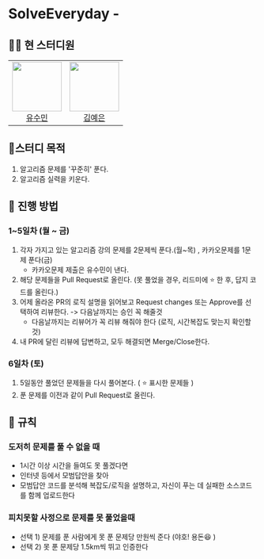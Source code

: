 # SolveEveryday - 

## 🧑‍💻 현 스터디원
<table>
  <tr>
    <td align="center">
      <a href="https://github.com/sue4869">
        <img src="https://avatars.githubusercontent.com/u/68679529?v=4" width="100px;" />
        <br />
        유수민
      </a>
    </td>
    <td align="center">
      <a href="https://github.com/gda05024">
        <img src="https://avatars.githubusercontent.com/u/79521569?v=4" width="100px;" />
        <br />
        김예은
      </a>
    </td>
</table>

## 🚩스터디 목적
1. 알고리즘 문제를 '꾸준히' 푼다. 
2. 알고리즘 실력을 키운다.

## 📖 진행 방법

### 1~5일차 (월 ~ 금)
1. 각자 가지고 있는 알고리즘 강의 문제를 2문제씩 푼다.(월~목) , 카카오문제를 1문제 푼다(금)
   * 카카오문제 제출은 유수민이 낸다. 
2. 해당 문제들을 Pull Request로 올린다. (못 풀었을 경우, 리드미에 ⭐️ 한 후, 답지 코드를 올린다.)
3. 어제 올라온 PR의 로직 설명을 읽어보고 Request changes 또는 Approve를 선택하여 리뷰한다. -> 다음날까지는 승인 꼭 해줄것
    * 다음날까지는 리뷰어가 꼭 리뷰 해줘야 한다 (로직, 시간복잡도 맞는지 확인할 것)
4. 내 PR에 달린 리뷰에 답변하고, 모두 해결되면 Merge/Close한다.

### 6일차 (토)
1. 5일동안 풀었던 문제들을 다시 풀어본다.  ( ⭐️ 표시한 문제들 )
2. 푼 문제를 이전과 같이 Pull Request로 올린다.

## 🔗 규칙

### 도저히 문제를 풀 수 없을 때
* 1시간 이상 시간을 들여도 못 풀겠다면
* 인터넷 등에서 모범답안을 찾아
* 모범답안 코드를 분석해 복잡도/로직을 설명하고, 자신이 푸는 데 실패한 소스코드를 함께 업로드한다

### 피치못할 사정으로 문제를 못 풀었을때
* 선택 1) 문제를 푼 사람에게 못 푼 문제당 만원씩 준다 (야호! 용돈😆 )
* 선택 2) 못 푼 문제당 1.5km씩 뛰고 인증한다 
